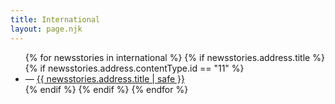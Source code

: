 ```yaml
---
title: International
layout: page.njk
---
```


<ul>
{% for newsstories in international %}
{% if newsstories.address.title %}
{% if newsstories.address.contentType.id == "11" %} <!-- permet de valider que seuls les news-stories sont affichées (pour retirer les vidéos, audios, extrats, etc.) -->
<li>— <a href="/international/articles/{{ newsstories.address.title | slug }}/">{{ newsstories.address.title | safe }}</a></li>
{% endif %}
{% endif %}
{% endfor %}
</ul>
